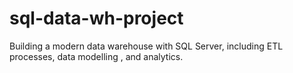 # sql-data-wh-project
Building a modern data warehouse with SQL Server, including ETL processes, data modelling , and analytics.

